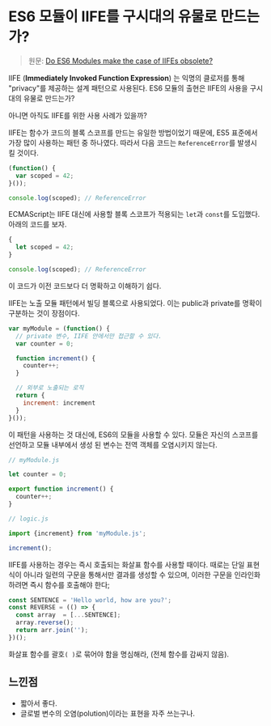 # ES6 모듈이 IIFE를 구시대의 유물로 만드는가?

> 원문: [Do ES6 Modules make the case of IIFEs obsolete?](https://hashnode.com/post/do-es6-modules-make-the-case-of-iifes-obsolete-civ96wet80scqgc538un20es0)

IIFE (**Immediately Invoked Function Expression**) 는 익명의 클로저를 통해 "privacy"를 제공하는 설계 패턴으로 사용된다.  ES6 모듈의 출현은 IIFE의 사용을 구시대의 유물로 만드는가?

아니면 아직도 IIFE를 위한 사용 사례가 있을까?

IIFE는 함수가 코드의 블록 스코프를 만드는 유일한 방법이었기 때문에,  ES5 표준에서 가장 많이 사용하는 패턴 중 하나였다. 따라서 다음 코드는 `ReferenceError`를 발생시킬 것이다.

```js
(function() {
  var scoped = 42;
}());

console.log(scoped); // ReferenceError
```

ECMAScript는  IIFE 대신에 사용할 블록 스코프가 적용되는 `let`과 `const`를 도입했다. 아래의 코드를 보자.

```js
{
  let scoped = 42;
}

console.log(scoped); // ReferenceError
```

이 코드가 이전 코드보다 더 명확하고 이해하기 쉽다.


IIFE는 노출 모듈 패턴에서 빌딩 블록으로 사용되었다. 이는 public과 private를 명확이 구분하는 것이 장점이다.

```js
var myModule = (function() {
  // private 변수, IIFE 안에서만 접근할 수 있다.
  var counter = 0;

  function increment() {
    counter++;
  }

  // 외부로 노출되는 로직
  return {    
    increment: increment
  }
}());
```

이 패턴을 사용하는 것 대신에, ES6의 모듈을 사용할 수 있다. 모듈은 자신의 스코프를 선언하고 모듈 내부에서 생성 된 변수는 전역 객체를 오염시키지 않는다.

```js
// myModule.js

let counter = 0;

export function increment() {
  counter++;
}    

// logic.js

import {increment} from 'myModule.js';

increment();
```

IIFE를 사용하는 경우는 즉시 호출되는 화살표 함수를 사용할 때이다. 때로는 단일 표현식이 아니라 일련의 구문을 통해서만 결과를 생성할 수 있으며, 이러한 구문을 인라인화 하려면 즉시 함수를 호출해야 한다;

```js
const SENTENCE = 'Hello world, how are you?';
const REVERSE = (() => {
  const array  = [...SENTENCE];
  array.reverse();
  return arr.join('');
})();
```

화살표 함수를 괄호`( )`로 묶어야 함을 명심해라, (전체 함수를 감싸지 않음).

## 느낀점

* 짧아서 좋다.
* 글로벌 변수의 오염(polution)이라는 표현을 자주 쓰는구나.